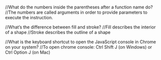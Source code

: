 //What do the numbers inside the parentheses after a function name do?
//The numbers are called arguments in order to provide parameters to execute the instruction.

//What’s the difference between fill and stroke?
//Fill describes the interior of a shape
//Stroke describes the outline of a shape

//What is the keyboard shortcut to open the JavaScript console in Chrome on your system?
//To open chrome console: Ctrl Shift J (on Windows) or Ctrl Option J (on Mac)

